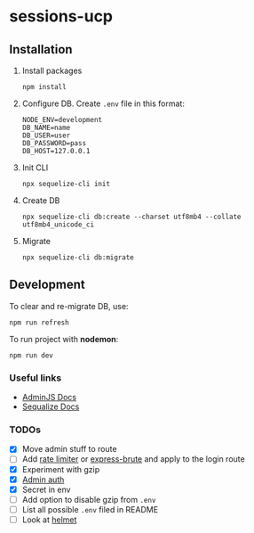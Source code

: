 # sessions-ucp

## Installation

1. Install packages
    ```
    npm install
    ```

2. Configure DB. Create `.env` file in this format:
    ```
    NODE_ENV=development
    DB_NAME=name
    DB_USER=user
    DB_PASSWORD=pass
    DB_HOST=127.0.0.1
    ```

3. Init CLI
    ```
    npx sequelize-cli init
    ```

4. Create DB
    ```
    npx sequelize-cli db:create --charset utf8mb4 --collate utf8mb4_unicode_ci
    ```

5. Migrate
    ```
    npx sequelize-cli db:migrate
    ```


## Development

To clear and re-migrate DB, use:
```
npm run refresh
```

To run project with **nodemon**:
```
npm run dev
```

### Useful links

- [AdminJS Docs](https://docs.adminjs.co/)
- [Sequalize Docs](https://sequelize.org/v7/)

### TODOs

- [x] Move admin stuff to route
- [ ] Add [rate limiter](https://www.npmjs.com/package/express-rate-limit) or [express-brute](https://www.npmjs.com/package/express-brute?) and apply to the login route
- [x] Experiment with gzip
- [x] [Admin auth](https://docs.adminjs.co/tutorial-rbac.html)
- [x] Secret in env
- [ ] Add option to disable gzip from `.env`
- [ ] List all possible `.env` filed in README
- [ ] Look at [helmet](https://www.npmjs.com/package/helmet)